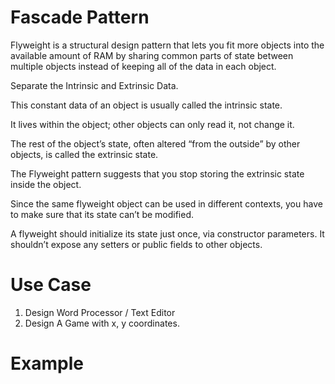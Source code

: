 # Fascade Pattern

Flyweight is a structural design pattern that lets you fit more objects into 
the available amount of RAM by sharing common parts of state between multiple objects 
instead of keeping all of the data in each object.

Separate the Intrinsic and Extrinsic Data.


This constant data of an object is usually called the intrinsic state. 

It lives within the object; other objects can only read it, not change it. 

The rest of the object’s state, often altered “from the outside” by other objects, is called the extrinsic state.

The Flyweight pattern suggests that you stop storing the extrinsic state inside the object. 

Since the same flyweight object can be used in different contexts, you have to make sure that its state can’t be modified. 

A flyweight should initialize its state just once, via constructor parameters. It shouldn’t expose any setters or public fields to other objects.

# Use Case

1. Design Word Processor / Text Editor
2. Design A Game with x, y coordinates.

# Example

```python



```
